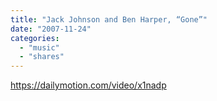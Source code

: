 ```yaml
---
title: "Jack Johnson and Ben Harper, “Gone”"
date: "2007-11-24"
categories: 
  - "music"
  - "shares"
---
```


https://dailymotion.com/video/x1nadp
